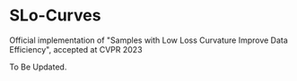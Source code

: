 # SLo-Curves
Official implementation of "Samples with Low Loss Curvature Improve Data Efficiency", accepted at CVPR 2023

To Be Updated.
